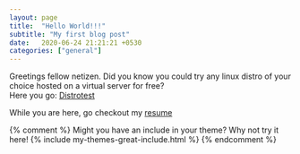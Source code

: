 ```yaml
---
layout: page
title:  "Hello World!!!"
subtitle: "My first blog post"
date:   2020-06-24 21:21:21 +0530
categories: ["general"]
---
```


Greetings fellow netizen. Did you know you could try any linux distro of your choice hosted on a virtual server for free?   
Here you go: [Distrotest](https://distrotest.net/ "Go to Distrotest.net")

While you are here, go checkout my [resume](https://stephen-tellis.github.io/resume/resume "Stephen Loves to work")

{% comment %}
Might you have an include in your theme? Why not try it here!
{% include my-themes-great-include.html %}
{% endcomment %}

